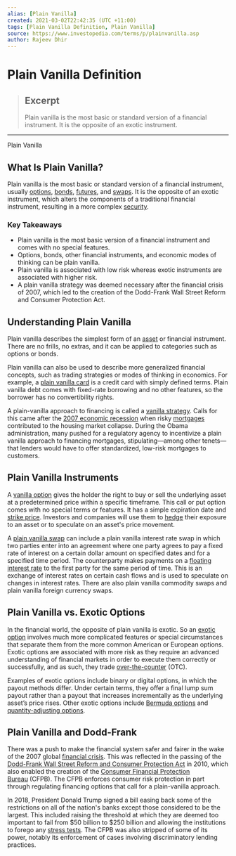 ```yaml
---
alias: [Plain Vanilla]
created: 2021-03-02T22:42:35 (UTC +11:00)
tags: [Plain Vanilla Definition, Plain Vanilla]
source: https://www.investopedia.com/terms/p/plainvanilla.asp
author: Rajeev Dhir
---
```


# Plain Vanilla Definition

> ## Excerpt
> Plain vanilla is the most basic or standard version of a financial instrument. It is the opposite of an exotic instrument.

---

Plain Vanilla
## What Is Plain Vanilla?

Plain vanilla is the most basic or standard version of a financial instrument, usually [options](https://www.investopedia.com/terms/o/option.asp), [bonds](https://www.investopedia.com/terms/b/bond.asp), [futures](https://www.investopedia.com/terms/f/futures.asp), and [swaps](https://www.investopedia.com/terms/s/swap.asp). It is the opposite of an exotic instrument, which alters the components of a traditional financial instrument, resulting in a more complex [security](https://www.investopedia.com/terms/s/security.asp).

### Key Takeaways

-   Plain vanilla is the most basic version of a financial instrument and comes with no special features.
-   Options, bonds, other financial instruments, and economic modes of thinking can be plain vanilla.
-   Plain vanilla is associated with low risk whereas exotic instruments are associated with higher risk.
-   A plain vanilla strategy was deemed necessary after the financial crisis of 2007, which led to the creation of the Dodd-Frank Wall Street Reform and Consumer Protection Act.

## Understanding Plain Vanilla

Plain vanilla describes the simplest form of an [asset](https://www.investopedia.com/terms/a/asset.asp) or financial instrument. There are no frills, no extras, and it can be applied to categories such as options or bonds.

Plain vanilla can also be used to describe more generalized financial concepts, such as trading strategies or modes of thinking in economics. For example, a [plain vanilla card](https://www.investopedia.com/terms/p/plain-vanilla-card.asp) is a credit card with simply defined terms. Plain vanilla debt comes with fixed-rate borrowing and no other features, so the borrower has no convertibility rights.

A plain-vanilla approach to financing is called a [vanilla strategy](https://www.investopedia.com/terms/v/vanilla-strategy.asp). Calls for this came after the [2007 economic recession](https://www.investopedia.com/articles/economics/09/financial-crisis-review.asp) when risky [mortgages](https://www.investopedia.com/terms/m/mortgage.asp) contributed to the housing market collapse. During the Obama administration, many pushed for a regulatory agency to incentivize a plain vanilla approach to financing mortgages, stipulating—among other tenets—that lenders would have to offer standardized, low-risk mortgages to customers.

## Plain Vanilla Instruments

A [vanilla option](https://www.investopedia.com/terms/v/vanillaoption.asp) gives the holder the right to buy or sell the underlying asset at a predetermined price within a specific timeframe. This call or put option comes with no special terms or features. It has a simple expiration date and [strike price](https://www.investopedia.com/terms/s/strikeprice.asp). Investors and companies will use them to [hedge](https://www.investopedia.com/terms/h/hedge.asp) their exposure to an asset or to speculate on an asset's price movement.

A [plain vanilla swap](https://www.investopedia.com/terms/p/plain-vanilla-swap.asp) can include a plain vanilla interest rate swap in which two parties enter into an agreement where one party agrees to pay a fixed rate of interest on a certain dollar amount on specified dates and for a specified time period. The counterparty makes payments on a [floating interest rate](https://www.investopedia.com/terms/f/floatinginterestrate.asp) to the first party for the same period of time. This is an exchange of interest rates on certain cash flows and is used to speculate on changes in interest rates. There are also plain vanilla commodity swaps and plain vanilla foreign currency swaps.

## Plain Vanilla vs. Exotic Options

In the financial world, the opposite of plain vanilla is exotic. So an [exotic option](https://www.investopedia.com/terms/e/exoticoption.asp) involves much more complicated features or special circumstances that separate them from the more common American or European options. Exotic options are associated with more risk as they require an advanced understanding of financial markets in order to execute them correctly or successfully, and as such, they trade [over-the-counter](https://www.investopedia.com/terms/o/over-the-countermarket.asp) (OTC).

Examples of exotic options include binary or digital options, in which the payout methods differ. Under certain terms, they offer a final lump sum payout rather than a payout that increases incrementally as the underlying asset’s price rises. Other exotic options include [Bermuda options](https://www.investopedia.com/terms/b/bermuda.asp) and [quantity-adjusting options](https://www.investopedia.com/terms/q/quantooption.asp).

## Plain Vanilla and Dodd-Frank

There was a push to make the financial system safer and fairer in the wake of the 2007 global [financial crisis](https://www.investopedia.com/terms/f/financial-crisis.asp). This was reflected in the passing of the [Dodd-Frank Wall Street Reform and Consumer Protection Act](https://www.investopedia.com/terms/d/dodd-frank-financial-regulatory-reform-bill.asp) in 2010, which also enabled the creation of the [Consumer Financial Protection Bureau](https://www.investopedia.com/terms/c/consumer-financial-protection-bureau-cfpb.asp) (CFPB). The CFPB enforces consumer risk protection in part through regulating financing options that call for a plain-vanilla approach.

In 2018, President Donald Trump signed a bill easing back some of the restrictions on all of the nation's banks except those considered to be the largest. This included raising the threshold at which they are deemed too important to fail from $50 billion to $250 billion and allowing the institutions to forego any [stress tests](https://www.investopedia.com/terms/s/stresstesting.asp). The CFPB was also stripped of some of its power, notably its enforcement of cases involving discriminatory lending practices.
